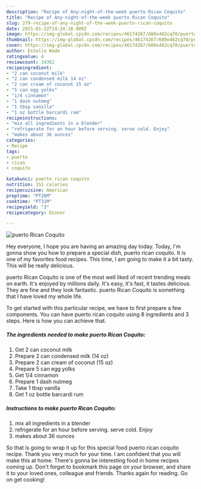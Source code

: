 ```yaml
---
description: "Recipe of Any-night-of-the-week puerto Rican Coquito"
title: "Recipe of Any-night-of-the-week puerto Rican Coquito"
slug: 279-recipe-of-any-night-of-the-week-puerto-rican-coquito
date: 2021-01-22T14:24:18.800Z
image: https://img-global.cpcdn.com/recipes/46174267/680x482cq70/puerto-rican-coquito-recipe-main-photo.jpg
thumbnail: https://img-global.cpcdn.com/recipes/46174267/680x482cq70/puerto-rican-coquito-recipe-main-photo.jpg
cover: https://img-global.cpcdn.com/recipes/46174267/680x482cq70/puerto-rican-coquito-recipe-main-photo.jpg
author: Estelle Wade
ratingvalue: 4
reviewcount: 34362
recipeingredient:
- "2 can coconut milk"
- "2 can condensed milk 14 oz"
- "2 can cream of coconut 15 oz"
- "5 can egg yolks"
- "1/4 cinnamon"
- "1 dash nutmeg"
- "1 tbsp vanilla"
- "1 oz bottle barcardi rum"
recipeinstructions:
- "mix all ingredients in a blender"
- "refrigerate for an hour before serving. serve cold. Enjoy"
- "makes about 36 ounces"
categories:
- Recipe
tags:
- puerto
- rican
- coquito

katakunci: puerto rican coquito 
nutrition: 151 calories
recipecuisine: American
preptime: "PT26M"
cooktime: "PT31M"
recipeyield: "3"
recipecategory: Dinner

---
```



![puerto Rican Coquito](https://img-global.cpcdn.com/recipes/46174267/680x482cq70/puerto-rican-coquito-recipe-main-photo.jpg)

Hey everyone, I hope you are having an amazing day today. Today, I'm gonna show you how to prepare a special dish, puerto rican coquito. It is one of my favorites food recipes. This time, I am going to make it a bit tasty. This will be really delicious.



puerto Rican Coquito is one of the most well liked of recent trending meals on earth. It's enjoyed by millions daily. It's easy, it's fast, it tastes delicious. They are fine and they look fantastic. puerto Rican Coquito is something that I have loved my whole life.


To get started with this particular recipe, we have to first prepare a few components. You can have puerto rican coquito using 8 ingredients and 3 steps. Here is how you can achieve that.

<!--inarticleads1-->

##### The ingredients needed to make puerto Rican Coquito:

1. Get 2 can coconut milk
1. Prepare 2 can condensed milk (14 oz)
1. Prepare 2 can cream of coconut (15 oz)
1. Prepare 5 can egg yolks
1. Get 1/4 cinnamon
1. Prepare 1 dash nutmeg
1. Take 1 tbsp vanilla
1. Get 1 oz bottle barcardi rum




<!--inarticleads2-->

##### Instructions to make puerto Rican Coquito:

1. mix all ingredients in a blender
1. refrigerate for an hour before serving. serve cold. Enjoy
1. makes about 36 ounces




So that is going to wrap it up for this special food puerto rican coquito recipe. Thank you very much for your time. I am confident that you will make this at home. There's gonna be interesting food in home recipes coming up. Don't forget to bookmark this page on your browser, and share it to your loved ones, colleague and friends. Thanks again for reading. Go on get cooking!
